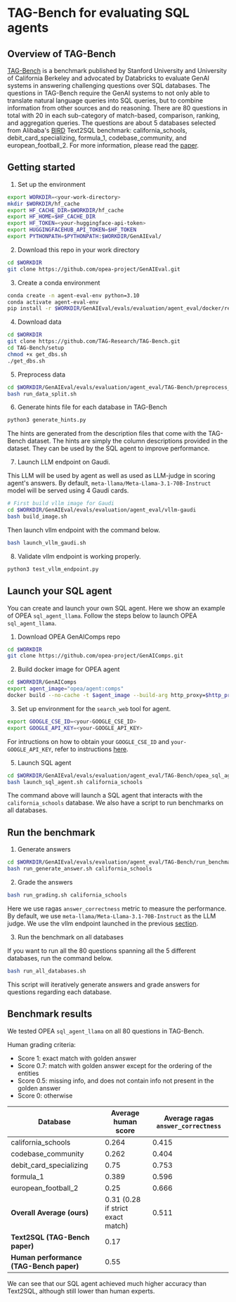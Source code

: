 # TAG-Bench for evaluating SQL agents
## Overview of TAG-Bench
[TAG-Bench](https://github.com/TAG-Research/TAG-Bench) is a benchmark published by Stanford University and University of California Berkeley and advocated by Databricks to evaluate GenAI systems in answering challenging questions over SQL databases. The questions in TAG-Bench require the GenAI systems to not only able to translate natural language queries into SQL queries, but to combine information from other sources and do reasoning. There are 80 questions in total with 20 in each sub-category of match-based, comparison, ranking, and aggregation queries. The questions are about 5 databases selected from Alibaba's [BIRD](https://bird-bench.github.io/) Text2SQL benchmark: california_schools, debit_card_specializing, formula_1, codebase_community, and european_football_2. For more information, please read the [paper](https://arxiv.org/pdf/2408.14717).

## Getting started
1. Set up the environment
```bash
export WORKDIR=<your-work-directory>
mkdir $WORKDIR/hf_cache 
export HF_CACHE_DIR=$WORKDIR/hf_cache
export HF_HOME=$HF_CACHE_DIR
export HF_TOKEN=<your-huggingface-api-token>
export HUGGINGFACEHUB_API_TOKEN=$HF_TOKEN
export PYTHONPATH=$PYTHONPATH:$WORKDIR/GenAIEval/
```
2. Download this repo in your work directory
```bash
cd $WORKDIR
git clone https://github.com/opea-project/GenAIEval.git
```
3. Create a conda environment
```bash
conda create -n agent-eval-env python=3.10
conda activate agent-eval-env
pip install -r $WORKDIR/GenAIEval/evals/evaluation/agent_eval/docker/requirements.txt
```
4. Download data
```bash
cd $WORKDIR
git clone https://github.com/TAG-Research/TAG-Bench.git
cd TAG-Bench/setup
chmod +x get_dbs.sh
./get_dbs.sh
```
5. Preprocess data
```bash
cd $WORKDIR/GenAIEval/evals/evaluation/agent_eval/TAG-Bench/preprocess_data/
bash run_data_split.sh
```
6. Generate hints file for each database in TAG-Bench
```bash
python3 generate_hints.py
```
The hints are generated from the description files that come with the TAG-Bench dataset. The hints are simply the column descriptions provided in the dataset. They can be used by the SQL agent to improve performance.

7. Launch LLM endpoint on Gaudi.

This LLM will be used by agent as well as used as LLM-judge in scoring agent's answers. By default, `meta-llama/Meta-Llama-3.1-70B-Instruct` model will be served using 4 Gaudi cards.
```bash
# First build vllm image for Gaudi
cd $WORKDIR/GenAIEval/evals/evaluation/agent_eval/vllm-gaudi
bash build_image.sh
```
Then launch vllm endpoint with the command below.
```bash
bash launch_vllm_gaudi.sh
```

8. Validate vllm endpoint is working properly.
```bash
python3 test_vllm_endpoint.py
```

## Launch your SQL agent
You can create and launch your own SQL agent. Here we show an example of OPEA `sql_agent_llama`. Follow the steps below to launch OPEA `sql_agent_llama`.
1. Download OPEA GenAIComps repo
```bash
cd $WORKDIR
git clone https://github.com/opea-project/GenAIComps.git
```
2. Build docker image for OPEA agent
```bash
cd $WORKDIR/GenAIComps
export agent_image="opea/agent:comps"
docker build --no-cache -t $agent_image --build-arg http_proxy=$http_proxy --build-arg https_proxy=$https_proxy -f comps/agent/src/Dockerfile .
``` 
3. Set up environment for the `search_web` tool for agent.
```bash
export GOOGLE_CSE_ID=<your-GOOGLE_CSE_ID>
export GOOGLE_API_KEY=<your-GOOGLE_API_KEY>
```
For intructions on how to obtain your `GOOGLE_CSE_ID` and `your-GOOGLE_API_KEY`, refer to instructions [here](https://python.langchain.com/docs/integrations/tools/google_search/).

5. Launch SQL agent
```bash
cd $WORKDIR/GenAIEval/evals/evaluation/agent_eval/TAG-Bench/opea_sql_agent_llama
bash launch_sql_agent.sh california_schools
```
The command above will launch a SQL agent that interacts with the `california_schools` database. We also have a script to run benchmarks on all databases.

## Run the benchmark
1. Generate answers
```bash
cd $WORKDIR/GenAIEval/evals/evaluation/agent_eval/TAG-Bench/run_benchmark
bash run_generate_answer.sh california_schools
```
2. Grade the answers
```bash
bash run_grading.sh california_schools
```
Here we use ragas `answer_correctness` metric to measure the performance. By default, we use `meta-llama/Meta-Llama-3.1-70B-Instruct` as the LLM judge. We use the vllm endpoint launched in the previous [section](#launch-your-sql-agent).

3. Run the benchmark on all databases

If you want to run all the 80 questions spanning all the 5 different databases, run the command below.
```bash
bash run_all_databases.sh
```
This script will iteratively generate answers and grade answers for questions regarding each database.

## Benchmark results
We tested OPEA `sql_agent_llama` on all 80 questions in TAG-Bench. 

Human grading criteria:
- Score 1: exact match with golden answer
- Score 0.7: match with golden answer except for the ordering of the entities
- Score 0.5: missing info, and does not contain info not present in the golden answer
- Score 0: otherwise

|Database|Average human score|Average ragas `answer_correctness`|
|--------|-------------------|----------------------------------|
|california_schools|0.264|0.415|
|codebase_community|0.262|0.404|
|debit_card_specializing|0.75|0.753|
|formula_1|0.389|0.596|
|european_football_2|0.25|0.666|
|**Overall Average (ours)**|0.31 (0.28 if strict exact match)|0.511|
|**Text2SQL (TAG-Bench paper)**|0.17||
|**Human performance (TAG-Bench paper)**|0.55||

We can see that our SQL agent achieved much higher accuracy than Text2SQL, although still lower than human experts.